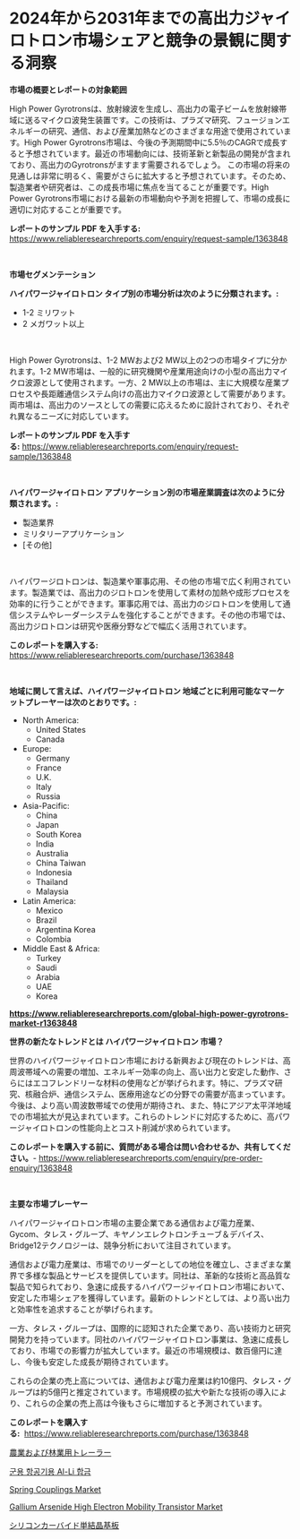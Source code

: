 <p><h1>2024年から2031年までの高出力ジャイロトロン市場シェアと競争の景観に関する洞察</h1></p><p><strong>市場の概要とレポートの対象範囲</strong></p>
<p><p>High Power Gyrotronsは、放射線波を生成し、高出力の電子ビームを放射線帯域に送るマイクロ波発生装置です。この技術は、プラズマ研究、フュージョンエネルギーの研究、通信、および産業加熱などのさまざまな用途で使用されています。High Power Gyrotrons市場は、今後の予測期間中に5.5％のCAGRで成長すると予想されています。最近の市場動向には、技術革新と新製品の開発が含まれており、高出力のGyrotronsがますます需要されるでしょう。 この市場の将来の見通しは非常に明るく、需要がさらに拡大すると予想されています。そのため、製造業者や研究者は、この成長市場に焦点を当てることが重要です。High Power Gyrotrons市場における最新の市場動向や予測を把握して、市場の成長に適切に対応することが重要です。</p></p>
<p><strong>レポートのサンプル PDF を入手する:</strong> <a href="https://www.reliableresearchreports.com/enquiry/request-sample/1363848">https://www.reliableresearchreports.com/enquiry/request-sample/1363848</a></p>
<p>&nbsp;</p>
<p><strong>市場セグメンテーション</strong></p>
<p><strong>ハイパワージャイロトロン タイプ別の市場分析は次のように分類されます。:</strong></p>
<p><ul><li>1-2 ミリワット</li><li>2 メガワット以上</li></ul></p>
<p>&nbsp;</p>
<p><p>High Power Gyrotronsは、1-2 MWおよび2 MW以上の2つの市場タイプに分かれます。1-2 MW市場は、一般的に研究機関や産業用途向けの小型の高出力マイクロ波源として使用されます。一方、2 MW以上の市場は、主に大規模な産業プロセスや長距離通信システム向けの高出力マイクロ波源として需要があります。両市場は、高出力のソースとしての需要に応えるために設計されており、それぞれ異なるニーズに対応しています。</p></p>
<p><strong>レポートのサンプル PDF を入手する:</strong>&nbsp;<a href="https://www.reliableresearchreports.com/enquiry/request-sample/1363848">https://www.reliableresearchreports.com/enquiry/request-sample/1363848</a></p>
<p>&nbsp;</p>
<p><strong> ハイパワージャイロトロン アプリケーション別の市場産業調査は次のように分類されます。:</strong></p>
<p><ul><li>製造業界</li><li>ミリタリーアプリケーション</li><li>[その他]</li></ul></p>
<p>&nbsp;</p>
<p><p>ハイパワージロトロンは、製造業や軍事応用、その他の市場で広く利用されています。製造業では、高出力のジロトロンを使用して素材の加熱や成形プロセスを効率的に行うことができます。軍事応用では、高出力のジロトロンを使用して通信システムやレーダーシステムを強化することができます。その他の市場では、高出力ジロトロンは研究や医療分野などで幅広く活用されています。</p></p>
<p><strong>このレポートを購入する:</strong>&nbsp; <a href="https://www.reliableresearchreports.com/purchase/1363848">https://www.reliableresearchreports.com/purchase/1363848</a></p>
<p>&nbsp;</p>
<p><strong>地域に関して言えば、ハイパワージャイロトロン 地域ごとに利用可能なマーケットプレーヤーは次のとおりです。:</strong></p>
<p><ul>
    <li>
        North America:
        <ul>
            <li>United States</li>
            <li>Canada</li>
        </ul>
    </li>
    <li>
        Europe:
        <ul>
            <li>Germany</li>
            <li>France</li>
            <li>U.K.</li>
            <li>Italy</li>
            <li>Russia</li>
        </ul>
    </li>
    <li>
        Asia-Pacific:
        <ul>
            <li>China</li>
            <li>Japan</li>
            <li>South Korea</li>
            <li>India</li>
            <li>Australia</li>
            <li>China Taiwan</li>
            <li>Indonesia</li>
            <li>Thailand</li>
            <li>Malaysia</li>
        </ul>
    </li>
    <li>
        Latin America:
        <ul>
            <li>Mexico</li>
            <li>Brazil</li>
            <li>Argentina Korea</li>
            <li>Colombia</li>
        </ul>
    </li>
    <li>
        Middle East & Africa:
        <ul>
            <li>Turkey</li>
            <li>Saudi</li>
            <li>Arabia</li>
            <li>UAE</li>
            <li>Korea</li>
        </ul>
    </li>
    </ul></p>
<p><strong><a href="https://www.reliableresearchreports.com/global-high-power-gyrotrons-market-r1363848">https://www.reliableresearchreports.com/global-high-power-gyrotrons-market-r1363848</a></strong>&nbsp;</p>
<p><strong>世界の新たなトレンドとは ハイパワージャイロトロン 市場？</strong></p>
<p><p>世界のハイパワージャイロトロン市場における新興および現在のトレンドは、高周波帯域への需要の増加、エネルギー効率の向上、高い出力と安定した動作、さらにはエコフレンドリーな材料の使用などが挙げられます。特に、プラズマ研究、核融合炉、通信システム、医療用途などの分野での需要が高まっています。今後は、より高い周波数帯域での使用が期待され、また、特にアジア太平洋地域での市場拡大が見込まれています。これらのトレンドに対応するために、高パワージャイロトロンの性能向上とコスト削減が求められています。</p></p>
<p><strong>このレポートを購入する前に、質問がある場合は問い合わせるか、共有してください。</strong>- <a href="https://www.reliableresearchreports.com/enquiry/pre-order-enquiry/1363848">https://www.reliableresearchreports.com/enquiry/pre-order-enquiry/1363848</a></p>
<p>&nbsp;</p>
<p><strong>主要な市場プレーヤー</strong></p>
<p><p>ハイパワージャイロトロン市場の主要企業である通信および電力産業、Gycom、タレス・グループ、キヤノンエレクトロンチューブ＆デバイス、Bridge12テクノロジーは、競争分析において注目されています。</p><p>通信および電力産業は、市場でのリーダーとしての地位を確立し、さまざまな業界で多様な製品とサービスを提供しています。同社は、革新的な技術と高品質な製品で知られており、急速に成長するハイパワージャイロトロン市場において、安定した市場シェアを獲得しています。最新のトレンドとしては、より高い出力と効率性を追求することが挙げられます。</p><p>一方、タレス・グループは、国際的に認知された企業であり、高い技術力と研究開発力を持っています。同社のハイパワージャイロトロン事業は、急速に成長しており、市場での影響力が拡大しています。最近の市場規模は、数百億円に達し、今後も安定した成長が期待されています。</p><p>これらの企業の売上高については、通信および電力産業は約10億円、タレス・グループは約5億円と推定されています。市場規模の拡大や新たな技術の導入により、これらの企業の売上高は今後もさらに増加すると予測されています。</p></p>
<p><strong>このレポートを購入する:</strong>&nbsp;&nbsp;<a href="https://www.reliableresearchreports.com/purchase/1363848">https://www.reliableresearchreports.com/purchase/1363848</a></p>
<p><p><a href="https://github.com/bevdtkn4419963/Market-Research-Report-List-2/blob/main/6503764108607.md">農業および林業用トレーラー</a></p><p><a href="https://github.com/TimmyMann6767/Market-Research-Report-List-2/blob/main/9311873103369.md">군용 항공기용 Al-Li 합금</a></p><p><a href="https://github.com/bobicer/Market-Research-Report-List-3/blob/main/spring-couplings-market.md">Spring Couplings Market</a></p><p><a href="https://issuu.com/reportprime-2/docs/gallium-arsenide-high-electron-mobility-transistor">Gallium Arsenide High Electron Mobility Transistor Market</a></p><p><a href="https://github.com/MosesSpinka1914/Market-Research-Report-List-2/blob/main/1522649108608.md">シリコンカーバイド単結晶基板</a></p></p>
